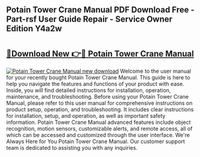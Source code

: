 ## Potain Tower Crane Manual PDF Download Free - Part-rsf User Guide Repair - Service Owner Edition Y4a2w

# <h2><a href="http://cf22379.oget.top/?id=Potain+Tower+Crane+Manual">🔗Download New 👉🔴 Potain Tower Crane Manual</a></h2>

[![Potain Tower Crane Manual new download](https://i.imgur.com/5g1atiW.png)](http://cf22379.oget.top/?id=Potain+Tower+Crane+Manual)
Welcome to the user manual for your recently bought Potain Tower Crane Manual. This guide is here to help you navigate the features and functions of your product with ease. Inside, you will find detailed instructions for installation, operation, maintenance, and troubleshooting. Before using your Potain Tower Crane Manual, please refer to this user manual for comprehensive instructions on product setup, operation, and troubleshooting. It includes clear instructions for installation, setup, and operation, as well as important safety information. Potain Tower Crane Manual advanced features include object recognition, motion sensors, customizable alerts, and remote access, all of which can be accessed and customized through the user interface. We're Always Here for You Potain Tower Crane Manual. Our customer support team is dedicated to assisting you with any inquiries.
